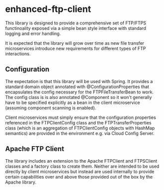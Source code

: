 # enhanced-ftp-client
This library is designed to provide a comprehensive set of FTP/FTPS functinoality exposed via a simple bean style interface with standard logging and error handling.

It is expected that the library will grow over time as new file transfer microservices introduce new requirements for different types of FTP interactions.

## Configuration
The expectation is that this library will be used with Spring. It provides a standard domain object annotated with @ConfigurationProperties that encapsulates the config necessary for the FTPFileTransferBean to work. The config class is is also annotated @Component so it won't generally have to be specified explicitly as a bean in the client microservice (assuming component scanning is enabled).

Client microservices must simply ensure that the configuration properties referenced in the FTPClientConfig class and the FTPTransferProperties class (which is an aggregation of FTPClientConfig objects with HashMap semantics) are provided in the environment e.g. via Cloud Config Server.

## Apache FTP Client
The library includes an extension to the Apache FTPClient and FTPSClient classes and a factory class to create them. Neither are intended to be used directly by client microservices but instead are used internally to provide certain capabilities over and above those provided out of the box by the Apache library.